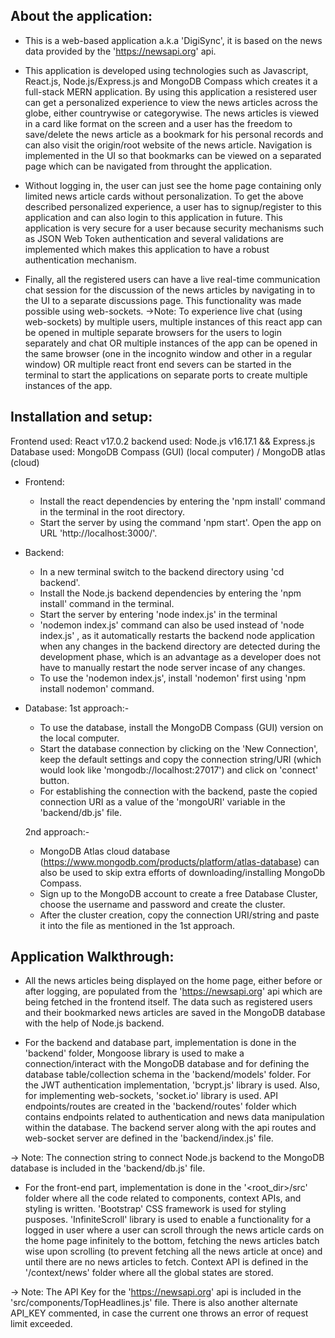 ## About the application:
- This is a web-based application a.k.a 'DigiSync', it is based on the news data provided by the 'https://newsapi.org' api. 

- This application is developed using technologies such as Javascript, React.js, Node.js/Express.js and MongoDB Compass which creates it a full-stack MERN application. By using this application a resistered user can get a personalized experience to view the news articles across the globe, either countrywise or categorywise. The news articles is viewed in a card like format on the screen and a user has the freedom to save/delete the news article as a bookmark for his personal records and can also visit the origin/root website of the news article. Navigation is implemented in the UI so that bookmarks can be viewed on a separated page which can be navigated from throught the application.

- Without logging in, the user can just see the home page containing only limited news article cards without personalization. To get the above described personalized experience, a user has to signup/register to this application and can also login to this application in future. This application is very secure for a user because security mechanisms such as JSON Web Token authentication and several validations are implemented which makes this application to have a robust authentication mechanism.

- Finally, all the registered users can have a live real-time communication chat session for the discussion of the news articles by navigating in to the UI to a separate discussions page. This functionality was made possible using web-sockets.
->Note: To experience live chat (using web-sockets) by multiple users, multiple instances of this react app can be opened in multiple separate browsers for the users to login separately and chat OR multiple instances of the app can be opened in the same browser (one in the incognito window and other in a regular window) OR multiple react front end severs can be started in the terminal to start the applications on separate ports to create multiple instances of the app.


## Installation and setup:

Frontend used: React v17.0.2
backend used: Node.js v16.17.1 && Express.js
Database used: MongoDB Compass (GUI) (local computer) / MongoDB atlas (cloud)

- Frontend: 
    - Install the react dependencies by entering the 'npm install' command in the terminal in the root directory.
    - Start the server by using the command 'npm start'. Open the app on URL 'http://localhost:3000/'.

- Backend:
    - In a new terminal switch to the backend directory using 'cd backend'.
    - Install the Node.js backend dependencies by entering the  'npm install' command in the terminal.
    - Start the server by entering 'node index.js' in the terminal
    - 'nodemon index.js' command can also be used instead of 'node index.js' , as it automatically restarts the backend node application when any changes in the backend directory are detected during the development phase, which is an advantage as a developer does not have to manually restart the node server incase of any changes.
    - To use the 'nodemon index.js', install 'nodemon' first using 'npm install nodemon' command.

- Database:
    1st approach:-
    - To use the database, install the MongoDB Compass (GUI) version on the local computer.
    - Start the database connection by clicking on the 'New Connection', keep the default settings and copy the connection string/URI (which would look like 'mongodb://localhost:27017') and click on 'connect' button.
    - For establishing the connection with the backend, paste the copied connection URI as a value of the 'mongoURI' variable in the 'backend/db.js' file.

    2nd approach:-
    - MongoDB Atlas cloud database (https://www.mongodb.com/products/platform/atlas-database) can also be used to skip extra efforts of downloading/installing MongoDb Compass.
    - Sign up to the MongoDB account to create a free Database Cluster, choose the username and password and create the cluster.
    - After the cluster creation, copy the connection URI/string and paste it into the file as mentioned in the 1st approach.

## Application Walkthrough:
- All the news articles being displayed on the home page, either before or after logging, are populated from the 'https://newsapi.org' api which are being fetched in the frontend itself. The data such as registered users and their bookmarked news articles are saved in the MongoDB database with the help of Node.js backend.

- For the backend and database part, implementation is done in the 'backend' folder, Mongoose library is used to make a connection/interact with the MongoDB database and for defining the database table/collection schema in the 'backend/models' folder. For the JWT authentication implementation, 'bcrypt.js' library is used. Also, for implementing web-sockets, 'socket.io' library is used. API endpoints/routes are created in the 'backend/routes' folder which contains endpoints related to authentication and news data manipulation within the database. The backend server along with the api routes and web-socket server are defined in the 'backend/index.js' file.

-> Note: The connection string to connect Node.js backend to the MongoDB database is included in the 'backend/db.js' file.

- For the front-end part, implementation is done in the '<root_dir>/src' folder where all the code related to components, context APIs, and styling is written. 'Bootstrap' CSS framework is used for styling pusposes. 'InfiniteScroll' library is used to enable a functionality for a logged in user where a user can scroll through the news article cards on the home page infinitely to the bottom, fetching the news articles batch wise upon scrolling (to prevent fetching all the news article at once) and until there are no news articles to fetch. Context API is defined in the '/context/news' folder where all the global states are stored.

-> Note: The API Key for the 'https://newsapi.org' api is included in the 'src/components/TopHeadlines.js' file. There is also another alternate API_KEY commented, in case the current one throws an error of request limit exceeded.
